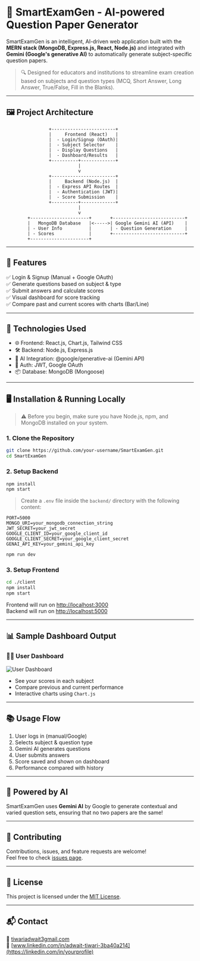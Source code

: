 
# 📘 SmartExamGen - AI-powered Question Paper Generator

SmartExamGen is an intelligent, AI-driven web application built with the **MERN stack (MongoDB, Express.js, React, Node.js)** and integrated with **Gemini (Google's generative AI)** to automatically generate subject-specific question papers.

> 🔍 Designed for educators and institutions to streamline exam creation based on subjects and question types (MCQ, Short Answer, Long Answer, True/False, Fill in the Blanks).

---

## 🖼️ Project Architecture

```
                +------------------------+
                |     Frontend (React)   |
                |  - Login/Signup (OAuth)|
                |  - Subject Selector    |
                |  - Display Questions   |
                |  - Dashboard/Results   |
                +----------+-------------+
                           |
                           v
                +------------------------+
                |     Backend (Node.js)  |
                |  - Express API Routes  |
                |  - Authentication (JWT)|
                |  - Score Submission    |
                +----------+-------------+
                           |
                           v
        +----------------------+       +---------------------------+
        |   MongoDB Database   |<----->| Google Gemini AI (API)    |
        | - User Info          |       | - Question Generation     |
        | - Scores             |       +---------------------------+
        +----------------------+
```

---

## 🌟 Features

✅ Login & Signup (Manual + Google OAuth)  
✅ Generate questions based on subject & type  
✅ Submit answers and calculate scores  
✅ Visual dashboard for score tracking  
✅ Compare past and current scores with charts (Bar/Line)

---

## 🔧 Technologies Used

- 🌐 Frontend: React.js, Chart.js, Tailwind CSS  
- 🛠️ Backend: Node.js, Express.js  
- 🧠 AI Integration: @google/generative-ai (Gemini API)  
- 🔐 Auth: JWT, Google OAuth  
- 📦 Database: MongoDB (Mongoose)

---

## 🖥️ Installation & Running Locally

> ⚠️ Before you begin, make sure you have Node.js, npm, and MongoDB installed on your system.

### 1. Clone the Repository

```bash
git clone https://github.com/your-username/SmartExamGen.git
cd SmartExamGen
```

### 2. Setup Backend

```bash
npm install
npm start
```

> Create a `.env` file inside the `backend/` directory with the following content:

```
PORT=5000
MONGO_URI=your_mongodb_connection_string
JWT_SECRET=your_jwt_secret
GOOGLE_CLIENT_ID=your_google_client_id
GOOGLE_CLIENT_SECRET=your_google_client_secret
GENAI_API_KEY=your_gemini_api_key
```

```bash
npm run dev
```

### 3. Setup Frontend

```bash
cd ./client
npm install
npm start
```

Frontend will run on [http://localhost:3000](http://localhost:3000)  
Backend will run on [http://localhost:5000](http://localhost:5000)

---

## 📊 Sample Dashboard Output

### 🧑‍🎓 User Dashboard
![User Dashboard](https://your-sample-dashboard-image-url)

- See your scores in each subject
- Compare previous and current performance
- Interactive charts using `Chart.js`

---

## 📚 Usage Flow

1. User logs in (manual/Google)
2. Selects subject & question type
3. Gemini AI generates questions
4. User submits answers
5. Score saved and shown on dashboard
6. Performance compared with history

---

## 🧠 Powered by AI

SmartExamGen uses **Gemini AI** by Google to generate contextual and varied question sets, ensuring that no two papers are the same!

---

## 🤝 Contributing

Contributions, issues, and feature requests are welcome!  
Feel free to check [issues page](https://github.com/your-username/SmartExamGen/issues).

---

## 📜 License

This project is licensed under the [MIT License](LICENSE).

---

## 📬 Contact

📧 [tiwariadwait3gmail.com](mailto:your.email@example.com)  
🔗 [www.linkedin.com/in/adwait-tiwari-3ba40a214](https://linkedin.com/in/yourprofile)  
